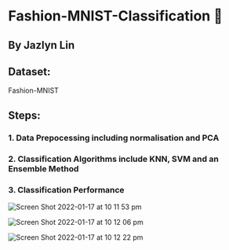 # Fashion-MNIST-Classification 👔
## By Jazlyn Lin

## Dataset: 
Fashion-MNIST

## Steps:
### 1. Data Prepocessing including normalisation and PCA
### 2. Classification Algorithms include KNN, SVM and an Ensemble Method
### 3. Classification Performance
![Screen Shot 2022-01-17 at 10 11 53 pm](https://user-images.githubusercontent.com/46860162/149759565-c9139d11-4831-44d2-a9a5-f8f33fbeb089.png)

![Screen Shot 2022-01-17 at 10 12 06 pm](https://user-images.githubusercontent.com/46860162/149759606-d1a671cd-dd76-4965-b7e3-a7f7cfb551d2.png)

![Screen Shot 2022-01-17 at 10 12 22 pm](https://user-images.githubusercontent.com/46860162/149759659-7812a084-2a4a-4295-a981-4ce73e1f813d.png)
